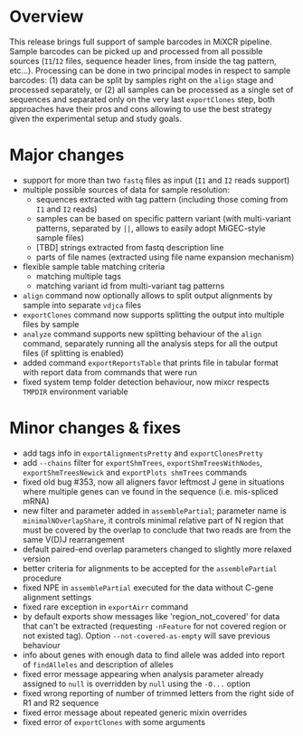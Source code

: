 # Overview

This release brings full support of sample barcodes in MiXCR pipeline. Sample barcodes can be picked up and processed
from all possible sources (`I1`/`I2` files, sequence header lines, from inside the tag pattern, etc...). Processing can
be done in two principal modes in respect to sample barcodes: (1) data can be split by samples right on the `align`
stage and processed separately, or (2) all samples can be processed as a single set of sequences and separated only on
the very last `exportClones` step, both approaches have their pros and cons allowing to use the best strategy given the
experimental setup and study goals.

# Major changes

- support for more than two `fastq` files as input (`I1` and `I2` reads support)
- multiple possible sources of data for sample resolution:
  - sequences extracted with tag pattern (including those coming from `I1` and `I2` reads)
  - samples can be based on specific pattern variant (with multi-variant patterns, separated by `||`, allows to easily
    adopt MiGEC-style sample files)
  - [TBD] strings extracted from fastq description line
  - parts of file names (extracted using file name expansion mechanism)
- flexible sample table matching criteria
  - matching multiple tags
  - matching variant id from multi-variant tag patterns
- `align` command now optionally allows to split output alignments by sample into separate `vdjca` files
- `exportClones` command now supports splitting the output into multiple files by sample
- `analyze` command supports new splitting behaviour of the `align` command, separately running all the analysis steps
  for all the output files (if splitting is enabled)
- added command `exportReportsTable` that prints file in tabular format with report data from commands that were run
- fixed system temp folder detection behaviour, now mixcr respects `TMPDIR` environment variable

# Minor changes & fixes

- add tags info in `exportAlignmentsPretty` and `exportClonesPretty`
- add `--chains` filter for `exportShmTrees`, `exportShmTreesWithNodes`, `exportShmTreesNewick`
  and `exportPlots shmTrees` commands
- fixed old bug #353, now all aligners favor leftmost J gene in situations where multiple genes can ve found in the 
  sequence (i.e. mis-spliced mRNA)
- new filter and parameter added in `assemblePartial`; parameter name is `minimalNOverlapShare`, it controls minimal
  relative part of N region that must be covered by the overlap to conclude that two reads are from the same V(D)J
  rearrangement
- default paired-end overlap parameters changed to slightly more relaxed version
- better criteria for alignments to be accepted for the `assemblePartial` procedure
- fixed NPE in `assemblePartial` executed for the data without C-gene alignment settings
- fixed rare exception in `exportAirr` command 
- by default exports show messages like 'region_not_covered' for data that can't be extracted (requesting `-nFeature`
  for not covered region or not existed tag). Option `--not-covered-as-empty` will save previous behaviour
- info about genes with enough data to find allele was added into report of `findAlleles` and description of alleles
- fixed error message appearing when analysis parameter already assigned to `null` is overridden by `null` using
  the `-O...` option
- fixed wrong reporting of number of trimmed letters from the right side of R1 and R2 sequence
- fixed error message about repeated generic mixin overrides
- fixed error of `exportClones` with some arguments
